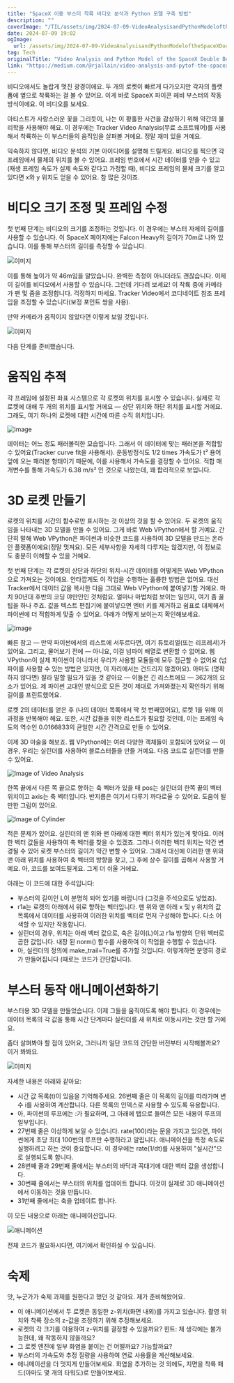 ```yaml
---
title: "SpaceX 이중 부스터 착륙 비디오 분석과 Python 모델 구축 방법"
description: ""
coverImage: "/TIL/assets/img/2024-07-09-VideoAnalysisandPythonModeloftheSpaceXDoubleBoosterLanding_0.png"
date: 2024-07-09 19:02
ogImage:
  url: /assets/img/2024-07-09-VideoAnalysisandPythonModeloftheSpaceXDoubleBoosterLanding_0.png
tag: Tech
originalTitle: "Video Analysis and Python Model of the SpaceX Double Booster Landing"
link: "https://medium.com/@rjallain/video-analysis-and-pytof-the-spacex-double-booster-landing-d3e195cf0625"
---
```


비디오에서도 놀랍게 멋진 광경이에요. 두 개의 로켓이 빠르게 다가오지만 각자의 플랫폼에 옆으로 착륙하는 걸 볼 수 있어요. 이게 바로 SpaceX 파이콘 헤비 부스터의 작동 방식이에요. 이 비디오를 보세요.

아티스트가 사랑스러운 꽃을 그리듯이, 나는 이 황홀한 사건을 감상하기 위해 약간의 물리학을 사용해야 해요. 이 경우에는 Tracker Video Analysis(무료 소프트웨어)를 사용해서 착륙하는 이 부스터들의 움직임을 살펴볼 거에요. 정말 재미 있을 거예요.

익숙하지 않다면, 비디오 분석의 기본 아이디어를 설명해 드릴게요. 비디오를 찍으면 각 프레임에서 물체의 위치를 볼 수 있어요. 프레임 번호에서 시간 데이터를 얻을 수 있고 (재생 프레임 속도가 실제 속도와 같다고 가정할 때), 비디오 프레임의 물체 크기를 알고 있다면 x와 y 위치도 얻을 수 있어요. 참 많은 것이죠.

# 비디오 크기 조정 및 프레임 수정

<div class="content-ad"></div>

첫 번째 단계는 비디오의 크기를 조정하는 것입니다. 이 경우에는 부스터 자체의 길이를 사용할 수 있습니다. 이 SpaceX 페이지에는 Falcon Heavy의 길이가 70m로 나와 있습니다. 이를 통해 부스터의 길이를 측정할 수 있습니다.

![이미지](/TIL/assets/img/2024-07-09-VideoAnalysisandPythonModeloftheSpaceXDoubleBoosterLanding_0.png)

이를 통해 높이가 약 46m임을 알았습니다. 완벽한 측정이 아니더라도 괜찮습니다. 이제 이 길이를 비디오에서 사용할 수 있습니다. 그런데 기다려 보세요! 이 착륙 중에 카메라가 팬 및 줌을 조정합니다. 걱정하지 마세요. Tracker Video에서 코디네이트 참조 프레임을 조정할 수 있습니다(보정 포인트 쌍을 사용).

만약 카메라가 움직이지 않았다면 이렇게 보일 것입니다.

![이미지](https://miro.medium.com/v2/resize:fit:960/1*x5UudQB-ajAgQDgS8pfj5g.gif)

<div class="content-ad"></div>

다음 단계를 준비했습니다.

# 움직임 추적

각 프레임에 설정된 좌표 시스템으로 각 로켓의 위치를 표시할 수 있습니다. 실제로 각 로켓에 대해 두 개의 위치를 표시할 거에요 — 상단 위치와 하단 위치를 표시할 거에요. 그래도, 여기 하나의 로켓에 대한 시간에 따른 수직 위치입니다.

![image](/TIL/assets/img/2024-07-09-VideoAnalysisandPythonModeloftheSpaceXDoubleBoosterLanding_1.png)

<div class="content-ad"></div>

데이터는 어느 정도 패러볼릭한 모습입니다. 그래서 이 데이터에 맞는 패러본을 적합할 수 있어요(Tracker curve fit을 사용해서). 운동방정식도 1/2 times 가속도가 t² 용어 앞에 오는 패러본 형태이기 때문에, 이를 사용해서 가속도를 결정할 수 있어요. 적합 매개변수를 통해 가속도가 6.38 m/s² 인 것으로 나왔는데, 꽤 합리적으로 보입니다.

# 3D 로켓 만들기

로켓의 위치를 시간의 함수로만 표시하는 것 이상의 것을 할 수 있어요. 두 로켓의 움직임을 나타내는 3D 모델을 만들 수 있어요. 그게 바로 Web VPython에서 할 거예요. 간단히 말해 Web VPython은 파이썬과 비슷한 코드를 사용하여 3D 모델을 만드는 온라인 플랫폼이에요(정말 멋져요). 모든 세부사항을 자세히 다루지는 않겠지만, 이 정보로도 충분히 이해할 수 있을 거예요.

첫 번째 단계는 각 로켓의 상단과 하단의 위치-시간 데이터를 어떻게든 Web VPython으로 가져오는 것이에요. 안타깝게도 이 작업을 수행하는 훌륭한 방법은 없어요. 대신 Tracker에서 데이터 값을 복사한 다음 그대로 Web VPython에 붙여넣기할 거예요. 마치 90년대 후반의 코딩 야만인인 것처럼요. 얼마나 마법처럼 보이는 일인지, 여기 좀 꿀팁을 하나 주죠. 값을 텍스트 편집기에 붙여넣으면 엔터 키를 제거하고 쉼표로 대체해서 파이썬에 더 적합하게 맞출 수 있어요. 아래가 어떻게 보이는지 확인해보세요.

<div class="content-ad"></div>

![image](/TIL/assets/img/2024-07-09-VideoAnalysisandPythonModeloftheSpaceXDoubleBoosterLanding_2.png)

빠른 참고 — 만약 파이썬에서의 리스트에 서투르다면, 여기 튜토리얼(또는 리프레셔)가 있어요. 그리고, 물어보기 전에 — 아니요, 이걸 넘파이 배열로 변환할 수 없어요. 웹 VPython이 실제 파이썬이 아니라서 우리가 사용할 모듈들에 모두 접근할 수 없어요 (넘파이를 사용할 수 있는 방법은 있지만, 이 자리에서는 건드리지 않겠어요). 아마도 (명확하지 않다면) 잘라 말할 필요가 있을 것 같아요 — 이들은 긴 리스트에요 — 362개의 요소가 있어요. 제 파이썬 고대인 방식으로 모든 것이 제대로 가져와졌는지 확인하기 위해 길이를 프린트했어요.

로켓 2의 데이터를 얻은 후 (나의 데이터 목록에서 딱 첫 번째였어요), 로켓 1을 위해 이 과정을 반복해야 해요. 또한, 시간 값들을 위한 리스트가 필요할 것인데, 이는 프레임 속도의 역수인 0.0166833의 균일한 시간 간격으로 만들 수 있어요.

이제 3D 마술을 해보죠. 웹 VPython에는 여러 다양한 객체들이 포함되어 있어요 — 이 경우, 우리는 실린더를 사용하여 블로스터들을 만들 거예요. 다음 코드로 실린더를 만들 수 있어요.

<div class="content-ad"></div>

![Image of Video Analysis](/TIL/assets/img/2024-07-09-VideoAnalysisandPythonModeloftheSpaceXDoubleBoosterLanding_3.png)

한쪽 끝에서 다른 쪽 끝으로 향하는 축 벡터가 있을 때 pos는 실린더의 한쪽 끝의 벡터 위치이고 axis는 축 벡터입니다. 반지름은 여기서 다루기 까다로울 수 있어요. 도움이 될 만한 그림이 있어요.

![Image of Cylinder](/TIL/assets/img/2024-07-09-VideoAnalysisandPythonModeloftheSpaceXDoubleBoosterLanding_4.png)

적은 문제가 있어요. 실린더의 맨 위와 맨 아래에 대한 벡터 위치가 있는게 맞아요. 이러한 벡터 값들을 사용하여 축 벡터를 찾을 수 있겠죠. 그러나 이러한 벡터 위치는 약간 변경될 수 있어 로켓 부스터의 길이가 약간 변할 수 있어요. 그래서 대신에 이러한 맨 위와 맨 아래 위치를 사용하여 축 벡터의 방향을 찾고, 그 후에 상수 길이를 곱해서 사용할 거예요. 아, 코드를 보여드릴게요. 그게 더 쉬울 거에요.

<div class="content-ad"></div>

아래는 이 코드에 대한 주석입니다:

- 부스터의 길이인 L이 분명히 되어 있기를 바랍니다 (그것을 주석으로도 넣었죠).
- r1a는 로켓의 아래에서 위로 향하는 벡터입니다. 맨 위와 맨 아래 x 및 y 위치의 값 목록에서 데이터를 사용하여 이러한 위치를 벡터로 먼저 구성해야 합니다. 다소 어색할 수 있지만 작동합니다.
- 실린더의 경우, 위치는 아래 벡터 값으로, 축은 길이(L)이고 r1a 방향의 단위 벡터로 곱한 값입니다. 내장 된 norm() 함수를 사용하여 이 작업을 수행할 수 있습니다.
- 아, 실린더의 정의에 make_trail=True를 추가할 것입니다. 이렇게하면 분명히 경로가 만들어집니다 (때로는 코드가 간단합니다).

# 부스터 동작 애니메이션화하기

<div class="content-ad"></div>

부스터용 3D 모델을 만들었습니다. 이제 그들을 움직이도록 해야 합니다. 이 경우에는 데이터 목록의 각 값을 통해 시간 단계마다 실린더를 새 위치로 이동시키는 것만 할 거에요.

좀더 살펴봐야 할 점이 있어요, 그러니까 일단 코드의 간단한 버전부터 시작해볼까요? 이거 봐봐요.

![이미지](/TIL/assets/img/2024-07-09-VideoAnalysisandPythonModeloftheSpaceXDoubleBoosterLanding_6.png)

자세한 내용은 아래와 같아요:

<div class="content-ad"></div>

- 시간 값 목록(t)이 있음을 기억해주세요. 26번째 줄은 이 목록의 길이를 따라가며 변수 i를 사용하여 계산합니다. 다른 목록의 인덱스로 사용할 수 있도록 유용합니다.
- 아, 파이썬의 루프에는 :가 필요하며, 그 아래에 탭으로 들여쓴 모든 내용이 루프의 일부입니다.
- 27번째 줄은 이상하게 보일 수 있습니다. rate(100)라는 문을 가지고 있으면, 파이썬에게 초당 최대 100번의 루프만 수행하라고 알립니다. 애니메이션을 특정 속도로 실행하려고 하는 것이 중요합니다. 이 경우에는 rate(1/dt)를 사용하여 "실시간"으로 실행되도록 합니다.
- 28번째 줄과 29번째 줄에서는 부스터의 바닥과 꼭대기에 대한 벡터 값을 생성합니다.
- 30번째 줄에서는 부스터의 위치를 업데이트 합니다. 이것이 실제로 3D 애니메이션에서 이동하는 것을 만듭니다.
- 31번째 줄에서는 축을 업데이트 합니다.

이 모든 내용으로 아래는 애니메이션입니다.

![애니메이션](https://miro.medium.com/v2/resize:fit:1000/1*KmXJ7wLB0IqLBEUD4CF3kA.gif)

전체 코드가 필요하시다면, 여기에서 확인하실 수 있습니다.

<div class="content-ad"></div>

# 숙제

앗, 누군가가 숙제 과제를 원한다고 했던 것 같아요. 제가 준비해왔어요.

- 이 애니메이션에서 두 로켓은 동일한 z-위치(화면 내외)를 가지고 있습니다. 촬영 위치와 착륙 장소의 z-값을 조정하기 위해 추정해보세요.
- 로켓의 각 크기를 이용하여 z-위치를 결정할 수 있을까요? 힌트: 제 생각에는 불가능한데, 왜 작동하지 않을까요?
- 그 로켓 엔진에 일부 화염을 붙이는 건 어떨까요? 가능할까요?
- 부스터의 가속도와 추정 질량을 사용하여 연료 사용률을 계산해보세요.
- 애니메이션을 더 멋지게 만들어보세요. 화염을 추가하는 것 외에도, 지면을 착륙 패드(아마도 몇 개의 타워도)로 만들어보세요.
